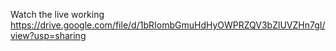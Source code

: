 Watch the live working 
https://drive.google.com/file/d/1bRIombGmuHdHyOWPRZQV3bZlUVZHn7gI/view?usp=sharing
